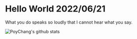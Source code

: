 # Hello World 2022/06/21

What you do speaks so loudly that I cannot hear what you say.

![PoyChang's github stats](https://github-readme-stats.vercel.app/api?username=poychang&show_icons=true&theme=dracula)
